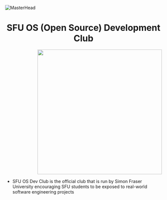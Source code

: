 ![MasterHead](https://user-images.githubusercontent.com/35267447/206916906-9bfb66d9-c419-44c2-908a-4885e610425f.gif)

<h1 align="center">SFU OS (Open Source) Development Club</h1>

<p align="right"> <img src="https://github.com/sfuosdev/.github/assets/101218671/15ef2174-131c-4cd3-b6b8-d54053b4854f" width=400 /> </p>

- SFU OS Dev Club is the official club that is run by Simon Fraser University encouraging SFU students to be exposed to real-world software engineering projects

